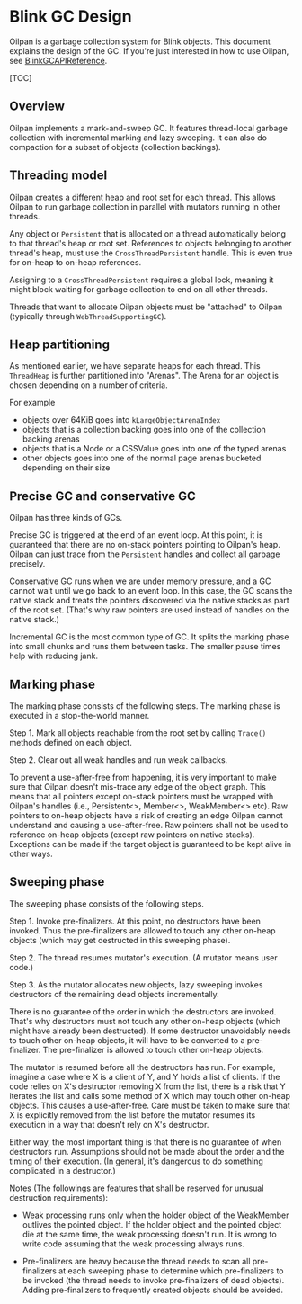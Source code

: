 
# Blink GC Design

Oilpan is a garbage collection system for Blink objects.
This document explains the design of the GC.
If you're just interested in how to use Oilpan,
see [BlinkGCAPIReference](BlinkGCAPIReference.md).

[TOC]

## Overview

Oilpan implements a mark-and-sweep GC. It features thread-local garbage
collection with incremental marking and lazy sweeping. It can also do
compaction for a subset of objects (collection backings).

## Threading model

Oilpan creates a different heap and root set for each thread. This allows Oilpan
to run garbage collection in parallel with mutators running in other threads.

Any object or `Persistent` that is allocated on a thread automatically belong to
that thread's heap or root set. References to objects belonging to another
thread's heap, must use the `CrossThreadPersistent` handle. This is even true
for on-heap to on-heap references.

Assigning to a `CrossThreadPersistent` requires a global lock, meaning it might
block waiting for garbage collection to end on all other threads.

Threads that want to allocate Oilpan objects must be "attached" to Oilpan
(typically through `WebThreadSupportingGC`).

## Heap partitioning

As mentioned earlier, we have separate heaps for each thread. This `ThreadHeap`
is further partitioned into "Arenas". The Arena for an object is chosen
depending on a number of criteria.

For example
- objects over 64KiB goes into `kLargeObjectArenaIndex`
- objects that is a collection backing goes into one of the collection backing
arenas
- objects that is a Node or a CSSValue goes into one of the typed arenas
- other objects goes into one of the normal page arenas bucketed depending on
their size

## Precise GC and conservative GC

Oilpan has three kinds of GCs.

Precise GC is triggered at the end of an event loop. At this point, it is
guaranteed that there are no on-stack pointers pointing to Oilpan's heap. Oilpan
can just trace from the `Persistent` handles and collect all garbage precisely.

Conservative GC runs when we are under memory pressure, and a GC cannot wait
until we go back to an event loop. In this case, the GC scans the native stack
and treats the pointers discovered via the native stacks as part of the root
set. (That's why raw pointers are used instead of handles on the native stack.)

Incremental GC is the most common type of GC. It splits the marking phase into
small chunks and runs them between tasks. The smaller pause times help with
reducing jank.

## Marking phase

The marking phase consists of the following steps. The marking phase is executed
in a stop-the-world manner.

Step 1. Mark all objects reachable from the root set by calling `Trace()`
methods defined on each object.

Step 2. Clear out all weak handles and run weak callbacks.

To prevent a use-after-free from happening, it is very important to
make sure that Oilpan doesn't mis-trace any edge of the object graph.
This means that all pointers except on-stack pointers must be wrapped
with Oilpan's handles (i.e., Persistent<>, Member<>, WeakMember<> etc).
Raw pointers to on-heap objects have a risk of creating an edge Oilpan
cannot understand and causing a use-after-free. Raw pointers shall not be used
to reference on-heap objects (except raw pointers on native stacks). Exceptions
can be made if the target object is guaranteed to be kept alive in other ways.

## Sweeping phase

The sweeping phase consists of the following steps.

Step 1. Invoke pre-finalizers.
At this point, no destructors have been invoked.
Thus the pre-finalizers are allowed to touch any other on-heap objects
(which may get destructed in this sweeping phase).

Step 2. The thread resumes mutator's execution. (A mutator means user code.)

Step 3. As the mutator allocates new objects, lazy sweeping invokes
destructors of the remaining dead objects incrementally.

There is no guarantee of the order in which the destructors are invoked.
That's why destructors must not touch any other on-heap objects
(which might have already been destructed). If some destructor unavoidably
needs to touch other on-heap objects, it will have to be converted to a
pre-finalizer. The pre-finalizer is allowed to touch other on-heap objects.

The mutator is resumed before all the destructors has run.
For example, imagine a case where X is a client of Y, and Y holds
a list of clients. If the code relies on X's destructor removing X from the list,
there is a risk that Y iterates the list and calls some method of X
which may touch other on-heap objects. This causes a use-after-free.
Care must be taken to make sure that X is explicitly removed from the list
before the mutator resumes its execution in a way that doesn't rely on
X's destructor.

Either way, the most important thing is that there is no guarantee of
when destructors run. Assumptions should not be made about the order and the
timing of their execution.
(In general, it's dangerous to do something complicated in a destructor.)

Notes (The followings are features that shall be reserved for unusual
destruction requirements):

* Weak processing runs only when the holder object of the WeakMember
outlives the pointed object. If the holder object and the pointed object die
at the same time, the weak processing doesn't run. It is wrong to write code
assuming that the weak processing always runs.

* Pre-finalizers are heavy because the thread needs to scan all pre-finalizers
at each sweeping phase to determine which pre-finalizers to be invoked
(the thread needs to invoke pre-finalizers of dead objects). Adding
pre-finalizers to frequently created objects should be avoided.
